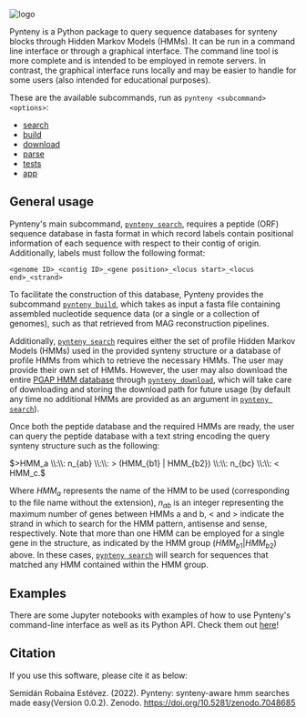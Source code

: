 ![logo](https://user-images.githubusercontent.com/21340147/191948930-3ee11b4e-4b13-4365-b14a-2b709c76a49f.png)

Pynteny is a Python package to query sequence databases for synteny blocks through Hidden Markov Models (HMMs). It can be run in a command line interface or through a graphical interface. The command line tool is more complete and is intended to be employed in remote servers. In contrast, the graphical interface runs locally and may be easier to handle for some users (also intended for educational purposes).

These are the available subcommands, run as ```pynteny <subcommand> <options>```:

- [search](https://github.com/Robaina/Pynteny/wiki/search)
- [build](https://github.com/Robaina/Pynteny/wiki/build)
- [download](https://github.com/Robaina/Pynteny/wiki/download)
- [parse](https://github.com/Robaina/Pynteny/wiki/parse)
- [tests](https://github.com/Robaina/Pynteny/wiki/tests)
- [app](https://github.com/Robaina/Pynteny/wiki/app)

## General usage

Pynteny's main subcommand, [`pynteny search`](https://github.com/Robaina/Pynteny/wiki/search), requires a peptide (ORF) sequence database in fasta format in which record labels contain positional information of each sequence with respect to their contig of origin. Additionally, labels must follow the following format:

```
<genome ID>_<contig ID>_<gene position>_<locus start>_<locus end>_<strand>
```

To facilitate the construction of this database, Pynteny provides the subcommand [`pynteny build`](https://github.com/Robaina/Pynteny/wiki/build), which takes as input a fasta file containing assembled nucleotide sequence data (or a single or a collection of genomes), such as that retrieved from MAG reconstruction pipelines.

Additionally, [`pynteny search`](https://github.com/Robaina/Pynteny/wiki/search) requires either the set of profile Hidden Markov Models (HMMs) used in the provided synteny structure or a database of profile HMMs from which to retrieve the necessary HMMs. The user may provide their own set of HMMs. However, the user may also download the entire [PGAP HMM database](https://academic.oup.com/nar/article/49/D1/D1020/6018440) through [`pynteny download`](https://github.com/Robaina/Pynteny/wiki/download), which will take care of downloading and storing the download path for future usage (by default any time no additional HMMs are provided as an argument in [`pynteny search`](https://github.com/Robaina/Pynteny/wiki/search)).

Once both the peptide database and the required HMMs are ready, the user can query the peptide database with a text string encoding the query synteny structure such as the following:

$>HMM_a \\:\\: n_{ab} \\:\\: > (HMM_{b1} | HMM_{b2}) \\:\\: n_{bc} \\:\\: < HMM_c.$

Where $HMM_a$ represents the name of the HMM to be used (corresponding to the file name without the extension), $n_{ab}$ is an integer representing the maximum number of genes between HMMs a and b, < and > indicate the strand in which to search for the HMM pattern, antisense and sense, respectively. Note that more than one HMM can be employed for a single gene in the structure, as indicated by the HMM group $(HMM_{b1} | HMM_{b2})$ above. In these cases, [`pynteny search`](https://github.com/Robaina/Pynteny/wiki/search) will search for sequences that matched any HMM contained within the HMM group.

## Examples

There are some Jupyter notebooks with examples of how to use Pynteny's command-line interface as well as its Python API. Check them out [here](https://github.com/Robaina/Pynteny/tree/master/examples)!
## Citation

If you use this software, please cite it as below:

Semidán Robaina Estévez. (2022). Pynteny: synteny-aware hmm searches made easy(Version 0.0.2). Zenodo. https://doi.org/10.5281/zenodo.7048685